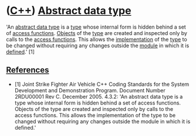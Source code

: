 # ([C++](Cpp.md)) [Abstract data type](CppAbstractDataType.md)

'An [abstract data type](CppAbstractDataType.md) is a
[type](CppDataType.md) whose internal form is hidden behind a set of
[access functions](CppAccessor.md). [Objects](CppObject.md) of the
[type](CppDataType.md) are created and inspected only by calls to the
[access functions](CppAccessor.md). This allows the
[implementation](CppImplementation.md) of the [type](CppDataType.md)
to be changed without requiring any changes outside the
[module](CppModule.md) in which it is [defined](CppDefinition.md).'
[1]

## [References](CppReferences.md)

 * [1] Joint Strike Fighter Air Vehicle C++ Coding Standards for the System Development and Demonstration Program. Document Number 2RDU00001 Rev C. December 2005. 4.3.2: 'An abstract data type is a type whose internal form is hidden behind a set of access functions. Objects of the type are created and inspected only by calls to the access functions. This allows the implementation of the type to be changed without requiring any changes outside the module in which it is defined.'
